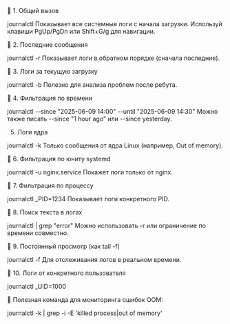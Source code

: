 🔹 1. Общий вызов

journalctl
Показывает все системные логи с начала загрузки. Используй клавиши PgUp/PgDn или Shift+G/g для навигации.

🔹 2. Последние сообщения

journalctl -r
Показывает логи в обратном порядке (сначала последние).

🔹 3. Логи за текущую загрузку

journalctl -b
Полезно для анализа проблем после ребута.

🔹 4. Фильтрация по времени

journalctl --since "2025-06-09 14:00" --until "2025-06-09 14:30"
Можно также писать --since "1 hour ago" или --since yesterday.

 5. Логи ядра

journalctl -k
Только сообщения от ядра Linux (например, Out of memory).

🔹 6. Фильтрация по юниту systemd

journalctl -u nginx.service
Покажет логи только от nginx.

🔹 7. Фильтрация по процессу

journalctl _PID=1234
Показывает логи конкретного PID.

🔹 8. Поиск текста в логах

journalctl | grep "error"
Можно использовать -r или ограничение по времени совместно.

🔹 9. Постоянный просмотр (как tail -f)

journalctl -f
Для отслеживания логов в реальном времени.

🔹 10. Логи от конкретного пользователя

journalctl _UID=1000

🔹 Полезная команда для мониторинга ошибок OOM:

journalctl -k | grep -i -E 'killed process|out of memory'

